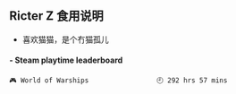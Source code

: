 ## Ricter Z 食用说明
- 喜欢猫猫，是个冇猫孤儿

<!-- steam-box start -->
#### - Steam playtime leaderboard
```text
🎮 World of Warships                 🕘 292 hrs 57 mins
```
<!-- Powered by https://github.com/YouEclipse/steam-box . -->
<!-- steam-box end -->

